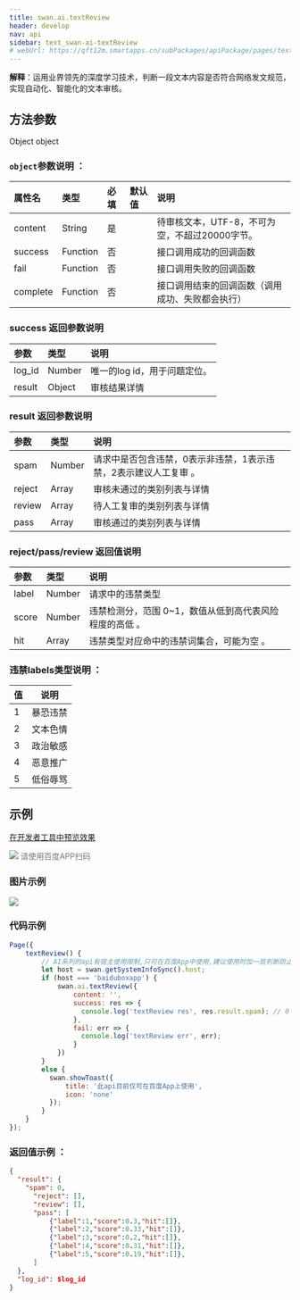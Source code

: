 ```yaml
---
title: swan.ai.textReview
header: develop
nav: api
sidebar: text_swan-ai-textReview
# webUrl: https://qft12m.smartapps.cn/subPackages/apiPackage/pages/textReview/textReview
---
```




**解释**：运用业界领先的深度学习技术，判断一段文本内容是否符合网络发文规范，实现自动化、智能化的文本审核。


 

## 方法参数

Object object

### `object`参数说明 ：

|属性名 |类型  |必填 | 默认值 |说明|
|:---- |:---- |:---- |:----|:----|
|content | String | 是  | | 待审核文本，UTF-8，不可为空，不超过20000字节。 |
|success |Function    |否 | |      接口调用成功的回调函数|
|fail |   Function|    否  | |     接口调用失败的回调函数|
|complete  |  Function  |  否   | |    接口调用结束的回调函数（调用成功、失败都会执行）|

### success 返回参数说明 

|参数 | 类型 | 说明  |
|:---- |:---- |:---- |
|log_id | Number |唯一的log id，用于问题定位。|
|result| Object| 审核结果详情 |

### result 返回参数说明 

|参数 | 类型 | 说明  |
|:---- |:---- |:---- |
| spam  |  Number  |请求中是否包含违禁，0表示非违禁，1表示违禁，2表示建议人工复审 。|
|reject |  Array  | 审核未通过的类别列表与详情 |
|review | Array | 待人工复审的类别列表与详情 |
|pass |  Array  | 审核通过的类别列表与详情 |

### reject/pass/review 返回值说明 

|参数 | 类型 | 说明  |
|:---- |:---- |:---- |
|label | Number | 请求中的违禁类型 |
|score | Number | 违禁检测分，范围 0~1，数值从低到高代表风险程度的高低 。|
|hit | Array | 违禁类型对应命中的违禁词集合，可能为空 。|

### 违禁labels类型说明 ：

|值 | 说明  |
|---- | ---- |
|1 |暴恐违禁|
|2 |文本色情|
|3 |政治敏感|
|4 |恶意推广|
|5 |低俗辱骂|

## 示例

 
<a href="swanide://fragment/54968a2300bdceb92aa80c0e3f8bdbac1581328359072" title="在开发者工具中预览效果" target="_self">在开发者工具中预览效果</a>

<div class='scan-code-container'>
    <img src="https://b.bdstatic.com/miniapp/assets/images/doc_demo/textReview.png" class="demo-qrcode-image" />
    <font color=#777 12px>请使用百度APP扫码</font>
</div>

### 图片示例 
<div class="m-doc-custom-examples">
    <div class="m-doc-custom-examples-correct">
        <img src="https://b.bdstatic.com/miniapp/images/textReview.gif">
    </div>
    <div class="m-doc-custom-examples-correct">
        <img src=" ">
    </div>
    <div class="m-doc-custom-examples-correct">
        <img src=" ">
    </div>     
</div>

### 代码示例 

```js
Page({
    textReview() {
        // AI系列的api有宿主使用限制,只可在百度App中使用,建议使用时加一层判断防止代码报未知错误
        let host = swan.getSystemInfoSync().host;
        if (host === 'baiduboxapp') {
            swan.ai.textReview({
                content: '',
                success: res => {
                  console.log('textReview res', res.result.spam); // 0 表示审核通过
                },
                fail: err => {
                  console.log('textReview err', err);
                }
            })
        }
        else {
          swan.showToast({
              title: '此api目前仅可在百度App上使用',
              icon: 'none'
          });
        }
    }
});
```

### 返回值示例 ：
```json
{
  "result": {
    "spam": 0,
      "reject": [],
      "review": [],
      "pass": [
          {"label":1,"score":0.3,"hit":[]},
          {"label":2,"score":0.33,"hit":[]},
          {"label":3,"score":0.2,"hit":[]},
          {"label":4,"score":0.31,"hit":[]},
          {"label":5,"score":0.19,"hit":[]},
      ]
  },
  "log_id": $log_id
}
```


